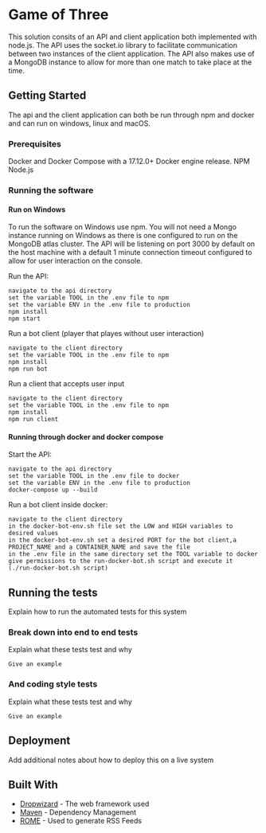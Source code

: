 # Game of Three

This solution consits of an API and client application both implemented with node.js.
The API uses the socket.io library to facilitate communication between two instances of the client application.
The API also makes use of a MongoDB instance to allow for more than one match to take place at the time.


## Getting Started

The api and the client application can both be run through npm and docker and can run on windows, linux and macOS.

### Prerequisites

Docker and Docker Compose with a 17.12.0+ Docker engine release.
NPM 
Node.js

### Running the software 

#### Run on Windows 

To run the software on Windows use npm. You will not need a Mongo instance running on Windows as there is one configured to run on the MongoDB atlas cluster.
The API will be listening on port 3000 by default on the host machine with a default 1 minute connection timeout configured to allow for user interaction on the console.

Run the API:
```
navigate to the api directory
set the variable TOOL in the .env file to npm
set the variable ENV in the .env file to production
npm install 
npm start 
```

Run a bot client (player that playes without user interaction)

```
navigate to the client directory
set the variable TOOL in the .env file to npm 
npm install 
npm run bot
```

Run a client that accepts user input 

```
navigate to the client directory
set the variable TOOL in the .env file to npm 
npm install 
npm run client 
```
#### Running through docker and docker compose

Start the API:
```
navigate to the api directory
set the variable TOOL in the .env file to docker
set the variable ENV in the .env file to production
docker-compose up --build
```
Run a bot client inside docker:

```
navigate to the client directory
in the docker-bot-env.sh file set the LOW and HIGH variables to desired values
in the docker-bot-env.sh set a desired PORT for the bot client,a PROJECT_NAME and a CONTAINER_NAME and save the file
in the .env file in the same directory set the TOOL variable to docker
give permissions to the run-docker-bot.sh script and execute it (./run-docker-bot.sh script)

```



## Running the tests

Explain how to run the automated tests for this system

### Break down into end to end tests

Explain what these tests test and why

```
Give an example
```

### And coding style tests

Explain what these tests test and why

```
Give an example
```

## Deployment

Add additional notes about how to deploy this on a live system

## Built With

* [Dropwizard](http://www.dropwizard.io/1.0.2/docs/) - The web framework used
* [Maven](https://maven.apache.org/) - Dependency Management
* [ROME](https://rometools.github.io/rome/) - Used to generate RSS Feeds


